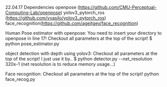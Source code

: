 22.04.17
Dependencies
openpose (https://github.com/CMU-Perceptual-Computing-Lab/openpose)
yolov3_pytorch_ros (https://github.com/vvasilo/yolov3_pytorch_ros)
face_recognition(https://github.com/ageitgey/face_recognition)

Human Pose estimator with openpose:
You need to insert your directory to openpose in line 17! Checkout all parameters at the top of the script!
$ python pose_estimator.py

object detection with depth using yolov3:
Checkout all parameters at the top of the script!
I just use it by..
$ python detector.py --net_resolution 320x-1 (net resolution is to reduce memory usage...)

Face recognition:
Checkout all parameters at the top of the script!
python face_recog.py
